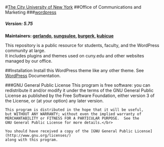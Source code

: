 #[The City University of New York](http://cuny.edu)
##Office of Communications and Marketing
###[wordpress](https://github.com/cuny/wordpress)
##### Version: 5.75
**Maintainers: [gerlando](https://github.com/gerlandotermini), [sungsulee](https://github.com/sungsulee), [burgerk](https://github.com/burgerk), [kubicue](https://github.com/kubicue)**


This repository is a public resource for students, faculty, and the WordPress community at large. <br />
It includes plugins and themes used on cuny.edu and other websites managed by our office.

##Installation
Install this WordPress theme like any other theme. See [WordPress](http://codex.wordpress.org/Using_Themes) Documentation.

###GNU General Public License
    This program is free software: you can redistribute it and/or modify
    it under the terms of the GNU General Public License as published by
    the Free Software Foundation, either version 3 of the License, or
    (at your option) any later version.<br />

    This program is distributed in the hope that it will be useful,
    but WITHOUT ANY WARRANTY; without even the implied warranty of
    MERCHANTABILITY or FITNESS FOR A PARTICULAR PURPOSE.  See the
    GNU General Public License for more details.</br>

    You should have received a copy of the [GNU General Public License](http://www.gnu.org/licenses/)
    along with this program.
